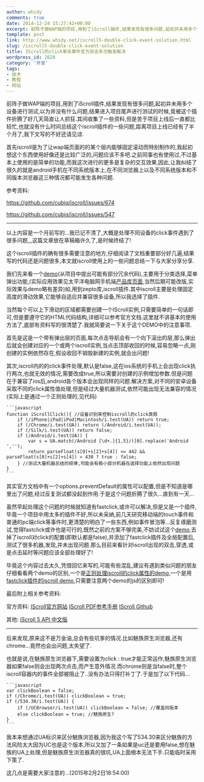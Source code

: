 ```yaml
---
author: whidy
comments: true
date: 2014-12-24 15:27:42+00:00
excerpt: 前阵子做WAP端的项目,用到了iScroll插件,结果发现有很多问题,起初并未用多个设备进行测试,以为并没有什么问题,结果进入项目尾声进行测试的时候,竟被这个插件折腾了好几天简直让人抓狂.
template: post
link: http://www.whidy.net/iscroll5-double-click-event-solution.html
slug: /iscroll5-double-click-event-solution
title: IScroll的click单击事件变为双击多次触发解决
wordpress_id: 2628
category: '开发'
tags:
- 技术
- 教程
- 网站
---
```


前阵子做WAP端的项目,用到了iScroll插件,结果发现有很多问题,起初并未用多个设备进行测试,以为并没有什么问题,结果进入项目尾声进行测试的时候,竟被这个插件折腾了好几天简直让人抓狂.其间收集了一些资料,但是苦于项目上线后一直都比较忙,也就没有什么时间总结这个iscroll插件的一些问题,距离项目上线已经有了半个月了,我下文写的不好还请见谅.

首先iscroll是为了让wap端页面的的某个层内能够固定滚动而特别制作的,我起初想这个东西使用好像还是比较广泛的,问题应该不多吧.之前同事也有使用过,不过基本上使用的是简单的功能,而我这次进行的更多是复杂的交互效果,因此,让我纠结了很久的就是android手机在不同系统版本上,在不同浏览器上以及不同系统版本和不同版本浏览器这三种情况都可能发生各种问题.

参考资料:

https://github.com/cubiq/iscroll/issues/674

https://github.com/cubiq/iscroll/issues/547



* * *



以上内容是一个月前写的...我已记不清了,大概是处理不同设备的click事件遇到了很多问题,,,这篇文章放在草稿箱许久了,是时候终结了!

这个iscroll插件的确有很多需要注意的地方,仔细阅读了文档重要部分好几遍,结果写的代码还是问题很多,本文就iscroll使用上的一些问题总结一下与大家分享分享.

我们先来看一个[demo](http://www.whidy.net/demos/IScrollDemo/index_b.html)(从项目中提出可能有部分冗余代码),主要用于分类选择,菜单弹出功能,(实际应用效果见太平洋电脑网手机端[产品库页面](http://g.pconline.com.cn/product/mobile/),当然后期可能改版,实际效果与demo略有差异)如,用到zepto库,iscroll插件.其中iscroll主要是处理固定高度的滑动效果,它能够自适应并兼容很多设备,所以我选择了插件.

当然每个可以上下滑动的区域都需要创建一个IScroll实例,只需要简单的一句话即可,但是要遵守它的HTML代码结构,详细可以参考官方文档.这里就不讲基本的使用方法了,底部有资料写的很清楚了.我就简要说一下关于这个DEMO中的注意事项.

首先是这是一个带有弹出层的页面,每次点击导航会有一个向下滚出的层,那么弹出后就会创建对应的一个或两个iscroll实例,当点击顶部收回的时候,容易忽略一点,刚创建的实例依然存在,假设收回不销毁新建的实例,就会出问题!

其次,iscroll内的的click事件处理,默认是false,这在ios系统的手机上会出现click执行两次,也就无效的情况,需要改成true,所以需要对创建的示例增加参数.但是问题在于兼容了ios后,android各个版本会出现同样的问题.解决方案,对不同的安卓设备采取不同的click属性值处理,但是经过大量机器测试,依然可能出现无法兼容的情况(实际上是通过一个正则处理的,见代码)

    
    ```javascript
    function iScrollClick(){ //设备识别来控制iscroll的click真假
        if (/iPhone|iPad|iPod|Macintosh/i.test(UA)) return true;
        if (/Chrome/i.test(UA)) return (/Android/i.test(UA));
        if (/Silk/i.test(UA)) return false;
        if (/Android/i.test(UA)) {
            var s = UA.match(/Android [\d+.]{1,5}/)[0].replace('Android ','');
            return parseFloat(s[0]+s[2]+s[4]) <= 442 && parseFloat(s[0]+s[2]+s[4]) > 430 ? true : false;
        } //测试大量机器总结的规律,可能会有极小部分机器在选择功能上依然出现问题
    }
    ```


其实官方文档中有一个options.preventDefault的属性可以配置,但是不知道是哪里出了问题,经过反复测试都没起到作用.于是这个问题折腾了很久...直到有一天...

虽然早起处理这个问题的时候就知道有fastclick,或许可以解决,但是又是一个插件,毕竟一个项目中用太多的插件不好,所以未采纳,前几天研究移动端的touch事件和普通的pc端click等事件时,更清楚的明白了一些东西,例如事件冒泡等...反复琢磨测试,觉得fastclick或许也是可行的,既然之前的方案不够完美,不妨试试这个[demo](http://www.whidy.net/demos/IScrollDemo/index_a.html),去掉了iscroll对click的配置(即默认都是false),并添加了fastclick插件及全局配置后,测试了很多机器,发现,并未出现问题.那么目前来看针对iscroll出现的双击,穿透,或是点击延时等问题应该全部处理好了!

毕竟这个内容过去太久,凭借回忆来写的,可能有些混乱,建议有遇到类似问题的朋友仔细看看两个demo的区别,一个是[正则处理iscroll的click属性的demo](http://www.whidy.net/demos/IScrollDemo/index_b.html),一个是用[fastclick插件的iscroll demo](http://www.whidy.net/demos/IScrollDemo/index_a.html),只需要注意两个demo的js的区别即可!

最后附上相关参考资料:

官方资料: [IScroll官方网站](http://iscrolljs.com/) [IScroll PDF参考手册](http://iscrolljs.com/iscroll-doc.pdf) [IScroll Github](https://github.com/cubiq/iscroll/)

其他: [iScroll 5 API 中文版](http://iiunknown.gitbooks.io/iscroll-5-api-cn/)



* * *



后来发现,原来这不是万金油,总会有些坑爹的情况.比如魅族原生浏览器,还有chrome...竟然也会出问题,太失望了.

也就是说,在魅族原生浏览器下,需要设置为click : true才能正常运作,魅族原生浏览器如果false则会出现两次点击,而产生意外情况.而chrome则是当false时,整个iscroll容器内的事件全部被阻止了..没有办法只得打补丁了.于是加了以下代码...

    
    ```javascript
    var clickBoolean = false;
    if (/Chrome/i.test(UA)) clickBoolean = true;
    if (/534.30/i.test(UA)) {
        if (/UCBrowser/i.test(UA)) clickBoolean = false; //覆盖同版本
        else clickBoolean = true; //魅族原生?
    }
    ```


我本来想通过UA标识来区分魅族浏览器,因为我这个写了534.30来区分魅族的方法风险太大因为UC也是这个版本,所以又加了一条如果是uc还是要用false,想在魅族的UA上处理,但是魅族原生浏览器真的很坑,UA上面根本无法下手.只能临时采用下策了.

这几点是需要大家注意的...(2015年2月2日18:54:00)
